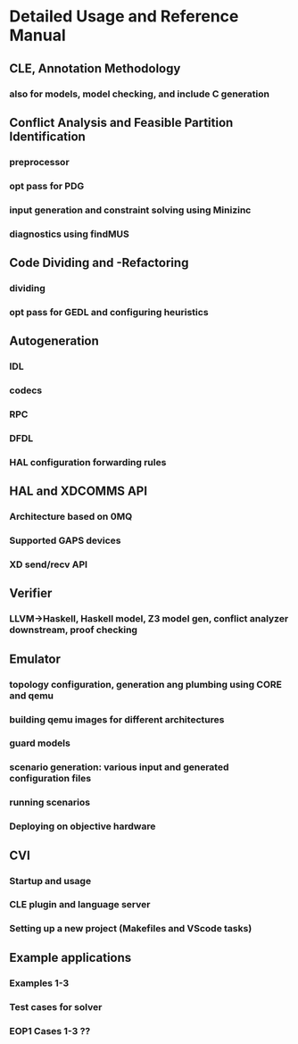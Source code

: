 # Detailed Usage and Reference Manual

## CLE, Annotation Methodology

### also for models, model checking, and include C generation

## Conflict Analysis and Feasible Partition Identification

### preprocessor

### opt pass for PDG

### input generation and constraint solving using Minizinc

### diagnostics using findMUS

## Code Dividing and -Refactoring

### dividing

### opt pass for GEDL and configuring heuristics

## Autogeneration

### IDL 

### codecs

### RPC

### DFDL

### HAL configuration forwarding rules

## HAL and XDCOMMS API

### Architecture based on 0MQ 

### Supported GAPS devices

### XD send/recv API

## Verifier

### LLVM->Haskell, Haskell model, Z3 model gen, conflict analyzer downstream, proof checking 

## Emulator

### topology configuration, generation ang plumbing using CORE and qemu

### building qemu images for different architectures

### guard models

### scenario generation: various input and generated configuration files

### running scenarios

### Deploying on objective hardware

## CVI 

### Startup and usage

### CLE plugin and language server

### Setting up a new project (Makefiles and VScode tasks)

## Example applications

### Examples 1-3

### Test cases for solver

### EOP1 Cases 1-3 ??

